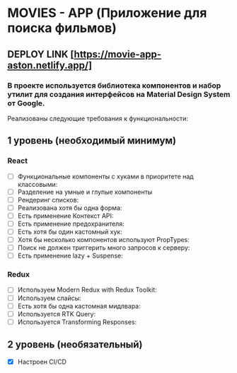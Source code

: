 # MOVIES - APP (Приложение для поиска фильмов)
## DEPLOY LINK [https://movie-app-aston.netlify.app/]
### В проекте используется библиотека компонентов и набор утилит для создания интерфейсов на Material Design System от Google.


Реализованы следующие требования к функциональности:

## 1 уровень (необходимый минимум)

### React

- [ ] Функциональные компоненты c хуками в приоритете над классовыми:
- [ ] Разделение на умные и глупые компоненты
- [ ] Рендеринг списков:
- [ ] Реализована хотя бы одна форма:
- [ ] Есть применение Контекст API:
- [ ] Есть применение предохранителя:
- [ ] Есть хотя бы один кастомный хук:
- [ ] Хотя бы несколько компонентов используют PropTypes:
- [ ] Поиск не должен триггерить много запросов к серверу:
- [ ] Есть применение lazy + Suspense:

### Redux

- [ ] Используем Modern Redux with Redux Toolkit:
- [ ] Используем слайсы:
- [ ] Есть хотя бы одна кастомная мидлвара:
- [ ] Используется RTK Query:
- [ ] Используется Transforming Responses:

## 2 уровень (необязательный)

- [x] Настроен CI/CD


